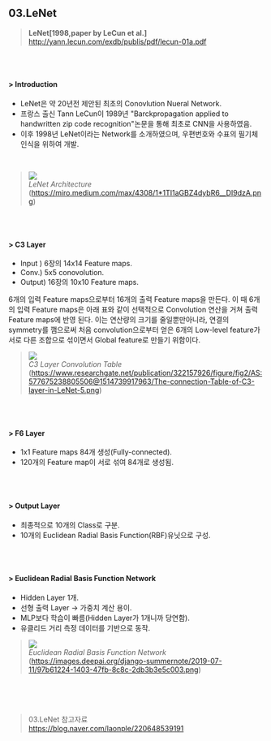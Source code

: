 ## 03.LeNet
>**LeNet[1998,paper by LeCun et al.]** </br>
>http://yann.lecun.com/exdb/publis/pdf/lecun-01a.pdf
<br/>
</br>

#### > Introduction
- LeNet은 약 20년전 제안된 최초의 Conovlution Nueral Network.
- 프랑스 출신 Tann LeCun이 1989년 "Barckpropagation applied to handwritten zip code recognition"논문을 통해 최초로 CNN을 사용하였음.
- 이후 1998년 LeNet이라는 Network를 소개하였으며, 우편번호와 수표의 필기체 인식을 위하여 개발.
<br/>

>![](https://miro.medium.com/max/4308/1*1TI1aGBZ4dybR6__DI9dzA.png)</br>
>*LeNet Architecture* </br>
>(https://miro.medium.com/max/4308/1*1TI1aGBZ4dybR6__DI9dzA.png)</br>
<br/>
</br>

#### > C3 Layer
- Input ) 6장의 14x14 Feature maps.
- Conv.) 5x5 conovolution.
- Output) 16장의 10x10 Feature maps.

6개의 입력 Feature maps으로부터 16개의 출력 Feature maps을 만든다. 이 때 6개의 입력 Feature maps은 아래 표와 같이 선택적으로 Convolution 연산을 거쳐 출력 Feature maps에
 반영 된다.
 이는 연산량의 크기를 줄일뿐만아니라, 연결의 symmetry를 깸으로써 처음 convolution으로부터 얻은 6개의 Low-level feature가 서로 다른 조합으로 섞이면서 Global feature로 만들기 위함이다.
<br/>
>![](https://www.researchgate.net/publication/322157926/figure/fig2/AS:577675238805506@1514739917963/The-connection-Table-of-C3-layer-in-LeNet-5.png)</br>
>*C3 Layer Convolution Table* </br>
>(https://www.researchgate.net/publication/322157926/figure/fig2/AS:577675238805506@1514739917963/The-connection-Table-of-C3-layer-in-LeNet-5.png)</br>
<br/>
</br>

#### > F6 Layer
- 1x1 Feature maps 84개 생성(Fully-connected).
- 120개의 Feature map이 서로 섞여 84개로 생성됨.
<br/>
</br>

#### > Output Layer
- 최종적으로 10개의 Class로 구분.
- 10개의 Euclidean Radial Basis Function(RBF)유닛으로 구성.
<br/>
</br>

#### > Euclidean Radial Basis Function Network
- Hidden Layer 1개.
- 선형 출력 Layer -> 가중치 계산 용이.
- MLP보다 학습이 빠름(Hidden Layer가 1개니까 당연함).
- 유클리드 거리 측정 데이터를 기반으로 동작.

>![](https://images.deepai.org/django-summernote/2019-07-11/97b61224-1403-47fb-8c8c-2db3b3e5c003.png)</br>
>*Euclidean Radial Basis Function Network* <br>
>(https://images.deepai.org/django-summernote/2019-07-11/97b61224-1403-47fb-8c8c-2db3b3e5c003.png) </br>
<br/>
</br>
</br>

>03.LeNet 참고자료
><br/>https://blog.naver.com/laonple/220648539191
